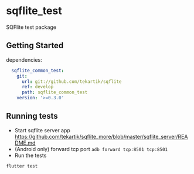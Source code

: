 # sqflite_test

SQFlite test package

## Getting Started

dependencies:

```yaml
  sqflite_common_test:
    git:
      url: git://github.com/tekartik/sqflite
      ref: develop
      path: sqflite_common_test
    version: '>=0.3.0'
```

## Running tests

* Start sqflite server app <https://github.com/tekartik/sqflite_more/blob/master/sqflite_server/README.md>
* (Android only) forward tcp port `adb forward tcp:8501 tcp:8501`
* Run the tests

```
flutter test
```